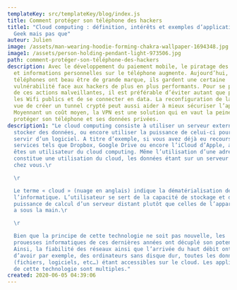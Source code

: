 ```yaml
---
templateKey: src/templateKey/blog/index.js
title: Comment protéger son téléphone des hackers
title1: "Cloud computing : définition, intérêts et exemples d’applications –
  Geek mais pas que"
auteur: Julien
image: /assets/man-wearing-hoodie-forming-chakra-wallpaper-1694348.jpg
image1: /assets/person-holding-pendant-light-973506.jpg
path: comment-protéger-son-téléphone-des-hackers
description: Avec le développement du paiement mobile, le piratage des données
  et informations personnelles sur le téléphone augmente. Aujourd’hui, les
  téléphones ont beau être de grande marque, ils gardent une certaine
  vulnérabilité face aux hackers de plus en plus performants. Pour se protéger
  de ces actions malveillantes, il est préférable d’éviter autant que possible
  les Wifi publics et de se connecter en data. La reconfiguration de la VPN en
  vue de créer un tunnel crypté peut aussi aider à mieux sécuriser l’appareil.
  Moyennant un coût moyen, la VPN est une solution qui en vaut la peine pour
  protéger son téléphone et ses données privées.
description1: "Le cloud computing consiste à utiliser un serveur externe pour
  stocker des données, ou encore utiliser la puissance de celui-ci pour se
  servir d’un logiciel. A titre d’exemple, si vous avez déjà eu recours à des
  services tels que Dropbox, Google Drive ou encore l’iCloud d’Apple, alors vous
  êtes un utilisateur du cloud computing. Même l’utilisation d’une adresse mail
  constitue une utilisation du cloud, les données étant sur un serveur et pas
  chez vous.\r

  \r

  Le terme « cloud » (nuage en anglais) indique la dématérialisation de
  l’informatique. L’utilisateur se sert de la capacité de stockage et de la
  puissance de calcul d’un serveur distant plutôt que celles de l’appareil qu’il
  a sous la main.\r

  \r

  Bien que la principe de cette technologie ne soit pas nouvelle, les
  prouesses informatiques de ces dernières années ont décuplé son potentiel.
  Ainsi, la fiabilité des réseaux ainsi que l’arrivée du haut débit ont permis
  d’avoir par exemple, des ordinateurs sans disque dur, toutes les données
  (fichiers, logiciels, etc…) étant accessibles sur le cloud. Les applications
  de cette technologie sont multiples."
created: 2020-06-05 04:39:06
---
```

